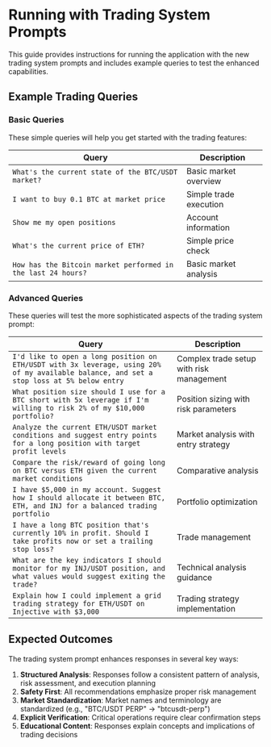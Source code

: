 # Running with Trading System Prompts

This guide provides instructions for running the application with the new trading system prompts and includes example queries to test the enhanced capabilities.


## Example Trading Queries

### Basic Queries

These simple queries will help you get started with the trading features:

| Query | Description |
|-------|-------------|
| `What's the current state of the BTC/USDT market?` | Basic market overview |
| `I want to buy 0.1 BTC at market price` | Simple trade execution |
| `Show me my open positions` | Account information |
| `What's the current price of ETH?` | Simple price check |
| `How has the Bitcoin market performed in the last 24 hours?` | Basic market analysis |

### Advanced Queries

These queries will test the more sophisticated aspects of the trading system prompt:

| Query | Description |
|-------|-------------|
| `I'd like to open a long position on ETH/USDT with 3x leverage, using 20% of my available balance, and set a stop loss at 5% below entry` | Complex trade setup with risk management |
| `What position size should I use for a BTC short with 5x leverage if I'm willing to risk 2% of my $10,000 portfolio?` | Position sizing with risk parameters |
| `Analyze the current ETH/USDT market conditions and suggest entry points for a long position with target profit levels` | Market analysis with entry strategy |
| `Compare the risk/reward of going long on BTC versus ETH given the current market conditions` | Comparative analysis |
| `I have $5,000 in my account. Suggest how I should allocate it between BTC, ETH, and INJ for a balanced trading portfolio` | Portfolio optimization |
| `I have a long BTC position that's currently 10% in profit. Should I take profits now or set a trailing stop loss?` | Trade management |
| `What are the key indicators I should monitor for my INJ/USDT position, and what values would suggest exiting the trade?` | Technical analysis guidance |
| `Explain how I could implement a grid trading strategy for ETH/USDT on Injective with $3,000` | Trading strategy implementation |


## Expected Outcomes

The trading system prompt enhances responses in several key ways:

1. **Structured Analysis**: Responses follow a consistent pattern of analysis, risk assessment, and execution planning
2. **Safety First**: All recommendations emphasize proper risk management
3. **Market Standardization**: Market names and terminology are standardized (e.g., "BTC/USDT PERP" → "btcusdt-perp")
4. **Explicit Verification**: Critical operations require clear confirmation steps
5. **Educational Content**: Responses explain concepts and implications of trading decisions
